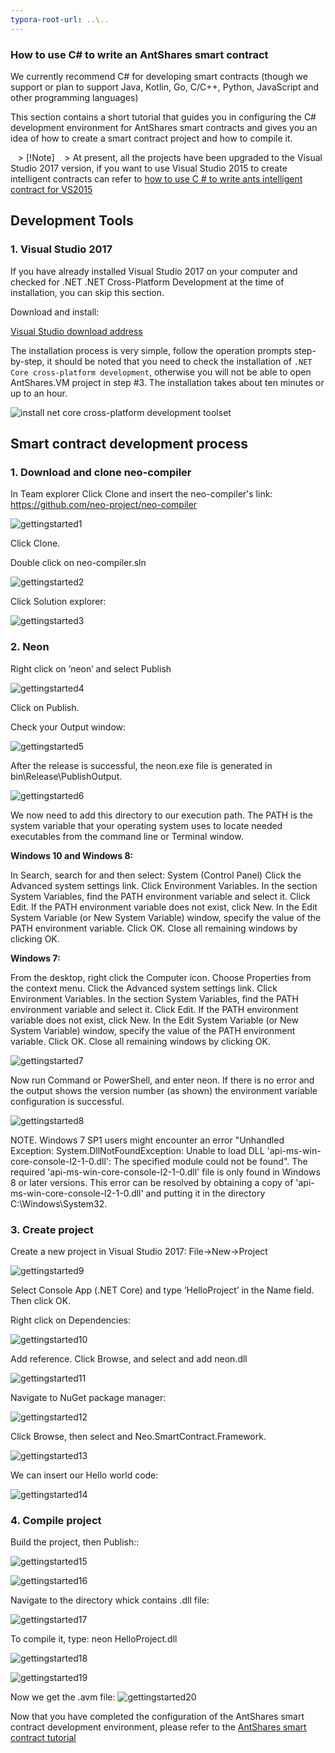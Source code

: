 ```yaml
---
typora-root-url: ..\..
---
```


### How to use C# to write an AntShares smart contract

We currently recommend C# for developing smart contracts (though we support or plan to support Java, Kotlin, Go, C/C++, Python, JavaScript and other programming languages)

This section contains a short tutorial that guides you in configuring the C# development environment for AntShares smart contracts and gives you an idea of ​​how to create a smart contract project and how to compile it.

   > [!Note]
   > At present, all the projects have been upgraded to the Visual Studio 2017 version, if you want to use Visual Studio 2015 to create intelligent contracts can refer to [how to use C # to write ants intelligent contract for VS2015](getting-started-2015.md)

## Development Tools

### 1. Visual Studio 2017

If you have already installed Visual Studio 2017 on your computer and checked for .NET .NET Cross-Platform Development at the time of installation, you can skip this section.

Download and install:

[Visual Studio download address](https://www.visualstudio.com/products/visual-studio-community-vs)

The installation process is very simple, follow the operation prompts step-by-step, it should be noted that you need to check the installation of `.NET Core cross-platform development`, otherwise you will not be able to open AntShares.VM project in step #3. The installation takes about ten minutes or up to an hour.

![install net core cross-platform development toolset](assets/install_core_cross_platform_development_toolset.png)



## Smart contract development process

### 1. Download and clone neo-compiler 

In Team explorer Click Clone and insert the neo-compiler's link: https://github.com/neo-project/neo-compiler

![gettingstarted1](assets/getting_started_1.png)

Click Clone.

Double click on neo-compiler.sln

![gettingstarted2](assets/getting_started_2.PNG)
 
Click Solution explorer:

![gettingstarted3](assets/getting_started_3.png)

### 2. Neon 

Right click on ’neon’ and select Publish

![gettingstarted4](assets/getting_started_4.png)
 
Click on Publish.

Check your Output window:

![gettingstarted5](assets/getting_started_5.png)

After the release is successful, the neon.exe file is generated in bin\Release\PublishOutput.

![gettingstarted6](assets/getting_started_6.png)

We now need to add this directory to our execution path. The PATH is the system variable that your operating system uses to locate needed executables from the command line or Terminal window.


**Windows 10 and Windows 8:**

  In Search, search for and then select: System (Control Panel)
  Click the Advanced system settings link.
  Click Environment Variables. In the section System Variables, find the PATH environment variable and select it. Click Edit. If the PATH environment variable does not exist, click New.
  In the Edit System Variable (or New System Variable) window, specify the value of the PATH environment variable. Click OK. Close all remaining windows by clicking OK.

**Windows 7:**

  From the desktop, right click the Computer icon.
  Choose Properties from the context menu.
  Click the Advanced system settings link.
  Click Environment Variables. In the section System Variables, find the PATH environment variable and select it. Click Edit. If the PATH environment variable does not exist, click New.
  In the Edit System Variable (or New System Variable) window, specify the value of the PATH environment variable. Click OK. Close all remaining windows by clicking OK.

![gettingstarted7](assets/getting_started_7.png)


Now run Command or PowerShell, and enter neon. If there is no error and the output shows the version number (as shown) the environment variable configuration is successful.

![gettingstarted8](assets/getting_started_8.png)

NOTE. Windows 7 SP1 users might encounter an error "Unhandled Exception: System.DllNotFoundException: Unable to load DLL 'api-ms-win-core-console-l2-1-0.dll': The specified module could not be found". The required 'api-ms-win-core-console-l2-1-0.dll' file is only found in Windows 8 or later versions. This error can be resolved by obtaining a copy of 'api-ms-win-core-console-l2-1-0.dll' and putting it in the directory C:\Windows\System32.

### 3. Create project 

Create a new project in Visual Studio 2017: File->New->Project

    
![gettingstarted9](assets/getting_started_9.png)

Select Console App (.NET Core) and type ’HelloProject’ in the Name field. Then click OK.

Right click on Dependencies:

![gettingstarted10](assets/getting_started_10.png)
 
Add reference. Click Browse, and select and add neon.dll

![gettingstarted11](assets/getting_started_11.png)


Navigate to NuGet package manager:

![gettingstarted12](assets/getting_started_12.png)


Click Browse, then select and Neo.SmartContract.Framework.
 
![gettingstarted13](assets/getting_started_13.png)


We can insert our Hello world code:

![gettingstarted14](assets/getting_started_14.png)

### 4. Compile project 

Build the project, then Publish::
 
![gettingstarted15](assets/getting_started_15.png) 
 
![gettingstarted16](assets/getting_started_16.png)

Navigate to the directory whick contains .dll file:

![gettingstarted17](assets/getting_started_17.png)

To compile it, type: neon HelloProject.dll

![gettingstarted18](assets/getting_started_18.png)

![gettingstarted19](assets/getting_started_19.png) 

  
Now we get the .avm file:
![gettingstarted20](assets/getting_started_20.png)



Now that you have completed the configuration of the AntShares smart contract development environment, please refer to the [AntShares smart contract tutorial](tutorial.md)

